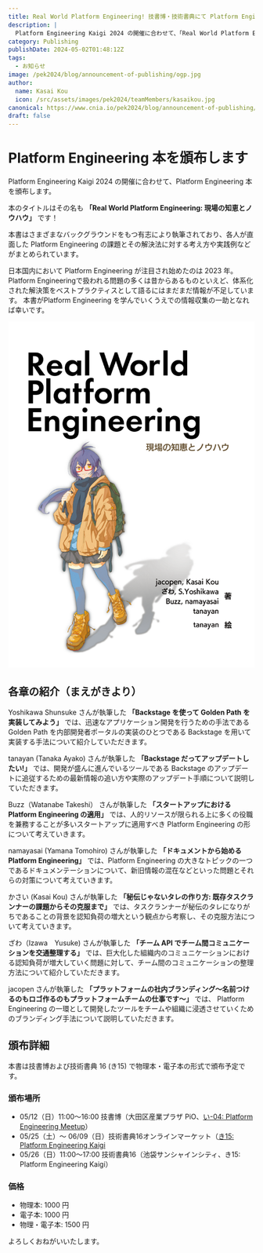 ```yaml
---
title: Real World Platform Engineering! 技書博・技術書典にて Platform Engineering 本を頒布します
description: |
  Platform Engineering Kaigi 2024 の開催に合わせて、「Real World Platform Engineering: 現場の知恵とノウハウ」という Platform Engineering 本を頒布します。
category: Publishing
publishDate: 2024-05-02T01:48:12Z
tags:
  - お知らせ
image: /pek2024/blog/announcement-of-publishing/ogp.jpg
author:
  name: Kasai Kou
  icon: /src/assets/images/pek2024/teamMembers/kasaikou.jpg
canonical: https://www.cnia.io/pek2024/blog/announcement-of-publishing/announcement-of-publishing
draft: false
---
```


# Platform Engineering 本を頒布します

Platform Engineering Kaigi 2024 の開催に合わせて、Platform Engineering 本を頒布します。

本のタイトルはその名も **「Real World Platform Engineering: 現場の知恵とノウハウ」** です！

本書はさまざまなバックグラウンドをもつ有志により執筆されており、各人が直面した Platform Engineering の課題とその解決法に対する考え方や実践例などがまとめられています。

日本国内において Platform Engineering が注目され始めたのは 2023 年。
Platform Engineeringで扱われる問題の多くは昔からあるものといえど、体系化された解決策をベストプラクティスとして語るにはまだまだ情報が不足しています。
本書がPlatform Engineering を学んでいくうえでの情報収集の一助となれば幸いです。

![Real World Platform Engineering: 現場の知恵とノウハウ](../../../public/pek2024/blog/announcement-of-publishing/bookcover.png)

## 各章の紹介（まえがきより）

Yoshikawa Shunsuke さんが執筆した **「Backstage を使って Golden Path を実装してみよう」** では、迅速なアプリケーション開発を行うための手法である Golden Path を内部開発者ポータルの実装のひとつである Backstage を用いて実装する手法について紹介していただきます。

tanayan (Tanaka Ayako) さんが執筆した **「Backstage だってアップデートしたい!」** では、開発が盛んに進んでいるツールである Backstage のアップデートに追従するための最新情報の追い方や実際のアップデート手順について説明していただきます。

Buzz（Watanabe Takeshi） さんが執筆した **「スタートアップにおける Platform Engineering の適用」** では、人的リソースが限られる上に多くの役職を兼務することが多いスタートアップに適用すべき Platform Engineering の形について考えていきます。

namayasai (Yamana Tomohiro) さんが執筆した **「ドキュメントから始める Platform Engineering」** では、Platform Engineering の大きなトピックの一つであるドキュメンテーションについて、新旧情報の混在などといった問題とそれらの対策について考えていきます。

かさい (Kasai Kou) さんが執筆した **「秘伝じゃないタレの作り方: 既存タスクランナーの課題からその克服まで」** では、タスクランナーが秘伝のタレになりがちであることの背景を認知負荷の増大という観点から考察し、その克服方法について考えていきます。

ざわ（Izawa　Yusuke) さんが執筆した **「チーム API でチーム間コミュニケーションを交通整理する」** では、巨大化した組織内のコミュニケーションにおける認知負荷が増大していく問題に対して、チーム間のコミュニケーションの整理方法について紹介していただきます。

jacopen さんが執筆した **「プラットフォームの社内ブランディング～名前つけるのもロゴ作るのもプラットフォームチームの仕事です～」** では、 Platform Engineering の一環として開発したツールをチームや組織に浸透させていくためのブランディング手法について説明していただきます。

## 頒布詳細

本書は技書博および技術書典 16 (き15) で物理本・電子本の形式で頒布予定です。

### 頒布場所

- 05/12（日）11:00～16:00 技書博（大田区産業プラザ PiO、[い-04: Platform Engineering Meetup](https://gishohaku.dev/gishohaku10/circles/3jp5ZGwPkamRuQkDhzpp)）
- 05/25（土）～ 06/09（日）技術書典16オンラインマーケット（[き15: Platform Engineering Kaigi](https://techbookfest.org/organization/rLp266hZSJ5FePtR3K8tXV)
- 05/26（日）11:00～17:00 技術書典16（池袋サンシャインシティ、き15: Platform Engineering Kaigi）

### 価格

- 物理本: 1000 円
- 電子本: 1000 円
- 物理・電子本: 1500 円

よろしくおねがいいたします。
